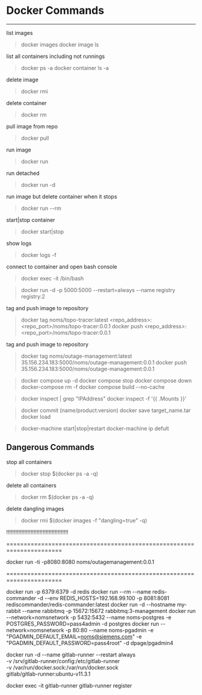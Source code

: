 # Docker Commands
--------------------------------

list images
> docker images
> docker image ls

list all containers including not runnings
> docker ps -a
> docker container ls -a

delete image
> docker rmi

delete container
> docker rm

pull image from repo
> docker pull <image>

run image
> docker run <image>

run detached
> docker run -d <image>

run image but delete container when it stops
> docker run --rm <image>

start|stop container
> docker start|stop <container>

show logs 
> docker logs -f <container>

connect to container and open bash console
> docker exec -it <container> /bin/bash

> docker run -d -p 5000:5000 --restart=always --name registry registry:2

tag and push image to repository
> docker tag noms/topo-tracer:latest <repo_address>:<repo_port>/noms/topo-tracer:0.0.1
> docker push <repo_address>:<repo_port>/noms/topo-tracer:0.0.1

tag and push image to repository
> docker tag noms/outage-management:latest 35.156.234.183:5000/noms/outage-management:0.0.1
> docker push 35.156.234.183:5000/noms/outage-management:0.0.1


> docker compose up -d
> docker compose stop
> docker compose down
> docker-compose rm -f
> docker compose build --no-cache

> docker inspect <container id> | grep "IPAddress"
> docker inspect -f '{{ .Mounts }}' <container>

> docker commit <container> (name/product:version)
> docker save <container> target_name.tar
> docker load

> docker-machine start|stop|restart
> docker-machine ip defult



## Dangerous Commands

stop all containers
> docker stop $(docker ps -a -q)

delete all containers
> docker rm $(docker ps -a -q)

delete dangling images
> docker rmi $(docker images -f "dangling=true" -q)

!!!!!!!!!!!!!!!!!!!!!!!!!!!!!!!!!!!!!!!!!

======================================================================


docker run -ti -p8080:8080 noms/outagemanagement:0.0.1


======================================================================




docker run -p 6379:6379 -d redis
docker run --rm --name redis-commander -d --env REDIS_HOSTS=192.168.99.100 -p 8081:8081 rediscommander/redis-commander:latest
docker run -d --hostname my-rabbit --name rabbitmq -p 15672:15672 rabbitmq:3-management
docker run --network=nomsnetwork -p 5432:5432 --name noms-postgres -e POSTGRES_PASSWORD=pass4admin -d postgres
docker run --network=nomsnetwork -p 80:80 	  --name noms-pgadmin -e "PGADMIN_DEFAULT_EMAIL=noms@siemens.com" -e "PGADMIN_DEFAULT_PASSWORD=pass4root" -d dpage/pgadmin4




docker run -d --name gitlab-runner --restart always \
  -v /srv/gitlab-runner/config:/etc/gitlab-runner \
  -v /var/run/docker.sock:/var/run/docker.sock \
  gitlab/gitlab-runner:ubuntu-v11.3.1


docker exec -it gitlab-runner gitlab-runner register
